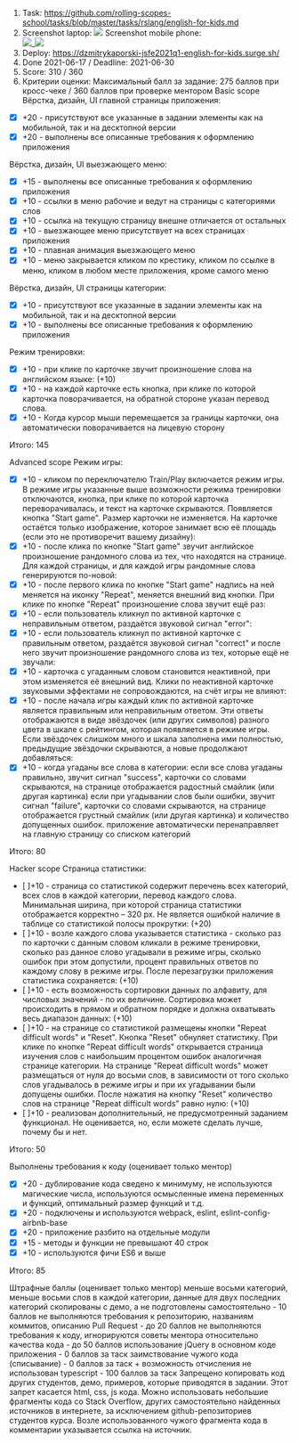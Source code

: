1. Task: https://github.com/rolling-scopes-school/tasks/blob/master/tasks/rslang/english-for-kids.md
2. Screenshot laptop: ![ ](https://clck.ru/VjXsD)
Screenshot mobile phone:  
![ ](https://clck.ru/VjZDP)_![ ](https://clck.ru/VjZEx)
3. Deploy: https://dzmitrykaporski-jsfe2021q1-english-for-kids.surge.sh/
4. Done 2021-06-17  / Deadline: 2021-06-30 
5. Score:  310 / 360
6. Критерии оценки:
Максимальный балл за задание: 275 баллов при кросс-чеке / 360 баллов при проверке ментором
Basic scope
Вёрстка, дизайн, UI главной страницы приложения:

- [x] +20 - присутствуют все указанные в задании элементы как на мобильной, так и на десктопной версии
- [x] +20 - выполнены все описанные требования к оформлению приложения

Вёрстка, дизайн, UI выезжающего меню:
- [x] +15 - выполнены все описанные требования к оформлению приложения
- [x] +10 - ссылки в меню рабочие и ведут на страницы с категориями слов
- [x] +10 - ссылка на текущую страницу внешне отличается от остальных
- [x] +10 - выезжающее меню присутствует на всех страницах приложения
- [x] +10 - плавная анимация выезжающего меню
- [x] +10 - меню закрывается кликом по крестику, кликом по ссылке в меню, кликом в любом месте приложения, кроме самого меню

Вёрстка, дизайн, UI страницы категории:

- [x] +10 - присутствуют все указанные в задании элементы как на мобильной, так и на десктопной версии
- [x] +10 - выполнены все описанные требования к оформлению приложения

Режим тренировки:

- [x] +10 - при клике по карточке звучит произношение слова на английском языке: (+10)
- [x] +10 - на каждой карточке есть кнопка, при клике по которой карточка поворачивается, на обратной стороне указан перевод слова. 
- [x] +10 -  Когда курсор мыши перемещается за границы карточки, она автоматически поворачивается на лицевую сторону

Итого: 145

Advanced scope
Режим игры:

- [x] +10 - кликом по переключателю Train/Play включается режим игры. В режиме игры указанные выше возможности режима тренировки отключаются, кнопка, при клике по которой карточка переворачивалась, и текст на карточке скрываются. Появляется кнопка "Start game". Размер карточки не изменяется. На карточке остаётся только изображение, которое занимает всю её площадь (если это не противоречит вашему дизайну):
- [x] +10 - после клика по кнопке "Start game" звучит английское произношение рандомного слова из тех, что находятся на странице. Для каждой страницы, и для каждой игры рандомные слова генерируются по-новой:
- [x] +10 - после первого клика по кнопке "Start game" надпись на ней меняется на иконку "Repeat", меняется внешний вид кнопки. При клике по кнопке "Repeat" произношение слова звучит ещё раз:
- [x] +10 - если пользователь кликнул по активной карточке с неправильным ответом, раздаётся звуковой сигнал "error":
- [x] +10 - если пользователь кликнул по активной карточке с правильным ответом, раздаётся звуковой сигнал "correct" и после него звучит произношение рандомного слова из тех, которые ещё не звучали:
- [x] +10 - карточка с угаданным словом становится неактивной, при этом изменяется её внешний вид. Клики по неактивной карточке звуковыми эффектами не сопровождаются, на счёт игры не влияют:
- [x] +10 - после начала игры каждый клик по активной карточке является правильным или неправильным ответом. Эти ответы отображаются в виде звёздочек (или других символов) разного цвета в шкале с рейтингом, которая появляется в режиме игры. Если звёздочек слишком много и шкала заполнена ими полностью, предыдущие звёздочки скрываются, а новые продолжают добавляться:
- [x] +10 - когда угаданы все слова в категории:
если все слова угаданы правильно, звучит сигнал "success", карточки со словами скрываются, на странице отображается радостный смайлик (или другая картинка)
если при угадывании слов были ошибки, звучит сигнал "failure", карточки со словами скрываются, на странице отображается грустный смайлик (или другая картинка) и количество допущенных ошибок.
приложение автоматически перенаправляет на главную страницу со списком категорий

Итого: 80

Hacker scope
Страница статистики:

- [ ]+10 - страница со статистикой содержит перечень всех категорий, всех слов в каждой категории, перевод каждого слова. Минимальная ширина, при которой страница статистики отображается корректно – 320 рх. Не является ошибкой наличие в таблице со статистикой полосы прокрутки: (+20)
- [ ]+10 - возле каждого слова указывается статистика - сколько раз по карточки с данным словом кликали в режиме тренировки, сколько раз данное слово угадывали в режиме игры, сколько ошибок при этом допустили, процент правильных ответов по каждому слову в режиме игры. После перезагрузки приложения статистика сохраняется: (+10)
- [ ]+10 - есть возможность сортировки данных по алфавиту, для числовых значений - по их величине. Сортировка может происходить в прямом и обратном порядке и должна охватывать весь диапазон данных: (+10)
- [ ]+10 - на странице со статистикой размещены кнопки "Repeat difficult words" и "Reset". Кнопка "Reset" обнуляет статистику. При клике по кнопке "Repeat difficult words" открывается страница изучения слов с наибольшим процентом ошибок аналогичная странице категории. На странице "Repeat difficult words" может размещаться от нуля до восьми слов, в зависимости от того сколько слов угадывалось в режиме игры и при их угадывании были допущены ошибки. После нажатия на кнопку "Reset" количество слов на странице "Repeat difficult words" равно нулю: (+10)
- [ ]+10 - реализован дополнительный, не предусмотренный заданием функционал. Не оценивается, но, если можете сделать лучше, почему бы и нет.

Итого: 50

Выполнены требования к коду (оценивает только ментор)
- [x] +20 - дублирование кода сведено к минимуму, не используются магические числа, используются осмысленные имена переменных и функций, оптимальный размер функций и т.д.
- [x] +20 - подключены и используются webpack, eslint, eslint-config-airbnb-base
- [x] +20 - приложение разбито на отдельные модули 
- [x] +15 - методы и функции не превышают 40 строк
- [x] +10 - используются фичи ES6 и выше

Итого: 85

Штрафные баллы (оценивает только ментор)
 меньше восьми категорий, меньше восьми слов в каждой категории, данные для двух последних категорий скопированы с демо, а не подготовлены самостоятельно - 10 баллов
 не выполняются требования к репозиторию, названиям коммитов, описанию Pull Request - до 20 баллов
 не выполняются требования к коду, игнорируются советы ментора относительно качества кода - до 50 баллов
 использование jQuery в основном коде приложения - 0 баллов за таск
 заимствование чужого кода (списывание) - 0 баллов за таск + возможность отчисления
 не использован typescript - 100 баллов за таск
Запрещено копировать код других студентов, демо, примеров, которые приводятся в задании. Этот запрет касается html, css, js кода. Можно использовать небольшие фрагменты кода со Stack Overflow, других самостоятельно найденных источников в интернете, за исключением github-репозиториев студентов курса.
Возле использованного чужого фрагмента кода в комментарии указывается ссылка на источник.

